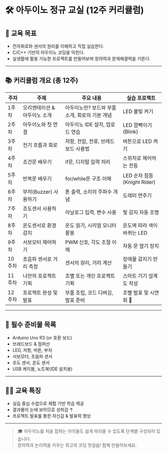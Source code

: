 # 🛠️ 아두이노 정규 교실 (12주 커리큘럼)

## 🎯 교육 목표
- 전자회로와 센서의 원리를 이해하고 직접 실습한다.
- C/C++ 기반의 아두이노 코딩을 익힌다.
- 실생활에 활용 가능한 프로젝트를 만들어보며 창의력과 문제해결력을 기른다.

---

## 📚 커리큘럼 개요 (총 12주)

| 주차 | 주제 | 주요 내용 | 실습 프로젝트 |
|------|------|-----------|----------------|
| 1주차 | 오리엔테이션 & 아두이노 소개 | 아두이노란? 보드와 부품 소개, 회로의 기본 개념 | LED 불빛 켜기 |
| 2주차 | 아두이노와 첫 연결 | 아두이노 IDE 설치, 업로드 연습 | LED 깜빡이기 (Blink) |
| 3주차 | 전기 흐름과 회로 | 저항, 전압, 전류, 브레드보드 사용법 | 버튼으로 LED 켜기 |
| 4주차 | 조건문 배우기 | if문, 디지털 입력 처리 | 스위치로 제어하는 전등 |
| 5주차 | 반복문 배우기 | for/while문 구조 이해 | LED 순차 점등 (Knight Rider) |
| 6주차 | 부저(Buzzer) 사용하기 | 톤 출력, 소리의 주파수 개념 | 도레미 연주기 |
| 7주차 | 조도센서 사용하기 | 아날로그 입력, 변수 사용 | 빛 감지 자동 조명 |
| 8주차 | 온도센서로 환경 감지 | 온도 읽기, 시리얼 모니터 활용 | 온도에 따라 색이 바뀌는 LED |
| 9주차 | 서보모터 제어하기 | PWM 신호, 각도 조절 이해 | 자동 문 열기 장치 |
| 10주차 | 초음파 센서로 거리 측정 | 센서의 원리, 거리 계산 | 장애물 감지기 만들기 |
| 11주차 | 나만의 프로젝트 기획 | 조별 또는 개인 프로젝트 기획 | 스마트 기기 설계도 작성 |
| 12주차 | 프로젝트 완성 및 발표 | 부품 조립, 코드 디버깅, 발표 준비 | 조별 발표 및 시연회 🎉 |

---

## 🧰 필수 준비물 목록

- Arduino Uno R3 (or 호환 보드)
- 브레드보드 & 점퍼선
- LED, 저항, 버튼, 부저
- 서보모터, 초음파 센서
- 조도 센서, 온도 센서
- USB 케이블, 노트북(IDE 설치용)

---

## 👨‍🏫 교육 특징

- 실습 중심 수업으로 체험 기반 학습 제공
- 결과물이 눈에 보이므로 성취감 ↑
- 프로젝트 발표를 통한 자신감 & 발표력 향상

---

> 🎓 아두이노를 처음 접하는 아이들도 쉽게 따라올 수 있도록 단계별 구성되어 있습니다.  
> 창의력과 논리력을 키우는 최고의 코딩 첫걸음! 함께 만들어보세요.
